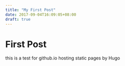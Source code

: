 ```yaml
---
title: "My First Post"
date: 2017-09-04T16:09:05+08:00
draft: true
---
```


# First Post
this is a test for github.io hosting static pages by Hugo
